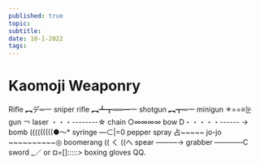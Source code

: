 ```yaml
---
published: true
topic: 
subtitle: 
date: 10-1-2022
tags: 
---
```


# Kaomoji Weaponry
Rifle ︻デ═一
sniper rifle ︻┻┳══━一
shotgun ︻┳═一
minigun ✴️==≡눈
gun ￢
laser ・・・--------☆
chain ○∞∞∞∞
bow D・・・・・------ →
bomb (((((((((●～*
syringe ―⊂|=0
pepper spray 占~~~~~
jo-jo ~~~~~~~~~~◎
boomerang (( く ((へ
spear ―――→
grabber ――――C
sword _／ or ¤=[]:::::>
boxing gloves QQ.
